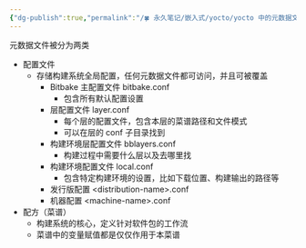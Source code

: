 ```yaml
---
{"dg-publish":true,"permalink":"/🍀 永久笔记/嵌入式/yocto/yocto 中的元数据文件/"}
---
```




元数据文件被分为两类

- 配置文件
	- 存储构建系统全局配置，任何元数据文件都可访问，并且可被覆盖
		- Bitbake 主配置文件 bitbake.conf
			- 包含所有默认配置设置
		- 层配置文件 layer.conf 
			- 每个层的配置文件，包含本层的菜谱路径和文件模式
			- 可以在层的 conf 子目录找到
		- 构建环境层配置文件 bblayers.conf 
			- 构建过程中需要什么层以及去哪里找
		- 构建环境配置文件 local.conf 
			- 包含特定构建环境的设置，比如下载位置、构建输出的路径等
		- 发行版配置 \<distribution-name\>.conf
		- 机器配置 \<machine-name\>.conf
- 配方（菜谱）
	- 构建系统的核心，定义针对软件包的工作流
	- 菜谱中的变量赋值都是仅仅作用于本菜谱

